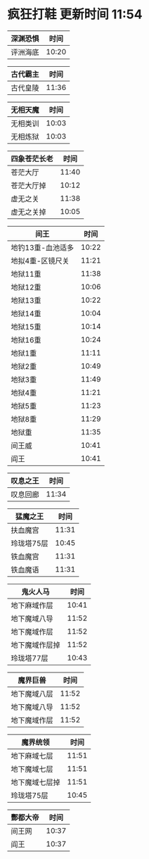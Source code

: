 # 疯狂打鞋 更新时间 11:54

| 深渊恐惧   | 时间    |
|--------|-------|
| 评洲海底 | 10:20 |

| 古代霸主   | 时间    |
|--------|-------|
| 古代皇陵 | 11:36 |

| 无相天魔   | 时间    |
|--------|-------|
| 无相类训 | 10:03 |
| 无相炼狱 | 10:03 |

| 四象苍茫长老   | 时间    |
|--------|-------|
| 苍茫大厅 | 11:40 |
| 苍茫大厅掉 | 10:12 |
| 虚无之关 | 11:38 |
| 虚无之关掉 | 10:05 |

| 间王   | 时间    |
|--------|-------|
| 地钓13重-血池适多 | 10:22 |
| 地拟4重-区镜尺关 | 11:21 |
| 地狱11重 | 11:38 |
| 地狱12重 | 10:06 |
| 地狱13重 | 10:22 |
| 地狱14重 | 10:04 |
| 地狱15重 | 10:14 |
| 地狱16重 | 10:24 |
| 地狱1重 | 11:11 |
| 地狱2重 | 10:49 |
| 地狱3重 | 11:49 |
| 地狱4重 | 11:21 |
| 地狱5重 | 11:23 |
| 地狱8重 | 11:29 |
| 地狱重 | 11:35 |
| 间王威 | 10:41 |
| 阎王 | 10:41 |

| 叹息之王   | 时间    |
|--------|-------|
| 叹息回廊 | 11:34 |

| 猛魔之王   | 时间    |
|--------|-------|
| 扶血魔宫 | 11:31 |
| 玲珑塔75层 | 10:45 |
| 铁血魔宫 | 11:31 |
| 铁血魔语 | 11:31 |

| 鬼火人马   | 时间    |
|--------|-------|
| 地下麻域作层 | 10:41 |
| 地下魔域八导 | 11:52 |
| 地下魔域作层 | 11:52 |
| 地下魔域作层掉 | 11:52 |
| 玲珑塔77层 | 10:43 |

| 魔界巨兽   | 时间    |
|--------|-------|
| 地下魔域八层 | 11:52 |
| 地下魔域八导 | 11:52 |
| 地下魔域作层 | 11:52 |

| 魔界统领   | 时间    |
|--------|-------|
| 地下麻域七层 | 11:51 |
| 地下魔域七层 | 11:51 |
| 地下魔域七层掉 | 11:51 |
| 玲珑塔75层 | 10:45 |

| 酆都大帝   | 时间    |
|--------|-------|
| 间王网 | 10:37 |
| 阎王 | 10:37 |